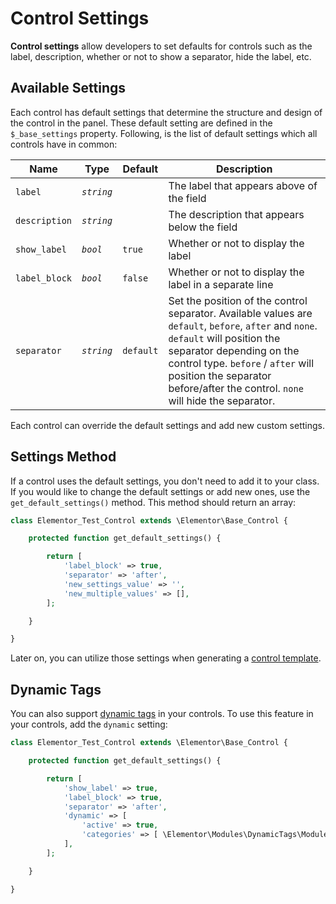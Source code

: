 # Control Settings

<Badge type="tip" vertical="top" text="Elementor Core" /> <Badge type="warning" vertical="top" text="Advanced" />

**Control settings** allow developers to set defaults for controls such as the label, description, whether or not to show a separator, hide the label, etc.

## Available Settings

Each control has default settings that determine the structure and design of the control in the panel. These default setting are defined in the `$_base_settings` property.  Following, is the list of default settings which all controls have in common:

| Name          | Type       | Default   | Description                                      |
|---------------|------------|-----------|--------------------------------------------------|
| `label`       | _`string`_ |           | The label that appears above of the field        |
| `description` | _`string`_ |           | The description that appears below the field     |
| `show_label`  | _`bool`_   | `true`    | Whether or not to display the label              |
| `label_block` | _`bool`_   | `false`   | Whether or not to display the label in a separate line  |
| `separator`   | _`string`_ | `default` | Set the position of the control separator. Available values are `default`, `before`, `after` and `none`. `default` will position the separator depending on the control type. `before` / `after` will position the separator before/after the control. `none` will hide the separator. |

Each control can override the default settings and add new custom settings.

## Settings Method

If a control uses the default settings, you don't need to add it to your class. If you would like to change the default settings or add new ones, use the `get_default_settings()` method. This method should return an array:

```php
class Elementor_Test_Control extends \Elementor\Base_Control {

	protected function get_default_settings() {

		return [
			'label_block' => true,
			'separator' => 'after',
			'new_settings_value' => '',
			'new_multiple_values' => [],
		];

	}

}
```

Later on, you can utilize those settings when generating a [control template](/controls/control-template/).

## Dynamic Tags

You can also support [dynamic tags](/dynamic-tags/) in your controls. To use this feature in your controls, add the `dynamic` setting:

```php {9-12}
class Elementor_Test_Control extends \Elementor\Base_Control {

	protected function get_default_settings() {

		return [
			'show_label' => true,
			'label_block' => true,
			'separator' => 'after',
			'dynamic' => [
				'active' => true,
				'categories' => [ \Elementor\Modules\DynamicTags\Module::TEXT_CATEGORY ],
			],
		];

	}

}
```
